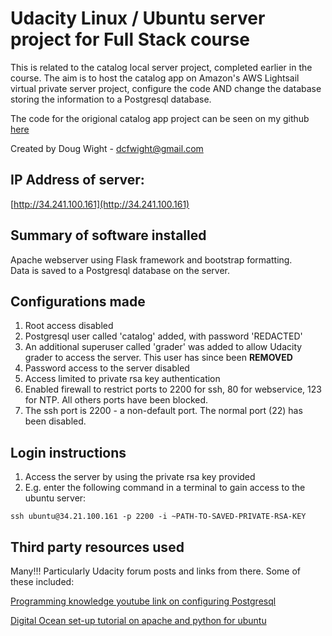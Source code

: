# Udacity Linux / Ubuntu server project for Full Stack course
This is related to the catalog local server project, completed earlier in the course.
The aim is to host the catalog app on Amazon's AWS Lightsail virtual private server project, configure the code AND change the database storing the information to a Postgresql database.

The code for the origional catalog app project can be seen on my github [here](https://github.com/dcfwight/catalog.git)

Created by Doug Wight - dcfwight@gmail.com

## IP Address of server:
[http://34.241.100.161](http://34.241.100.161)

## Summary of software installed
Apache webserver using Flask framework and bootstrap formatting.  
Data is saved to a Postgresql database on the server.

## Configurations made
1. Root access disabled
1. Postgresql user called 'catalog' added, with password 'REDACTED'
1. An additional superuser called 'grader' was added to allow Udacity grader to access the server. This user has since been **REMOVED**
1. Password access to the server disabled
1. Access limited to private rsa key authentication
1. Enabled firewall to restrict ports to 2200 for ssh, 80 for webservice, 123 for NTP. All others ports have been blocked.
1. The ssh port is 2200 - a non-default port. The normal port (22) has been disabled.

## Login instructions
1. Access the server by using the private rsa key provided
1. E.g. enter the following command in a terminal to gain access to the ubuntu server:


`ssh ubuntu@34.21.100.161 -p 2200 -i ~PATH-TO-SAVED-PRIVATE-RSA-KEY`


## Third party resources used
Many!!! Particularly Udacity forum posts and links from there.
Some of these included:

[Programming knowledge youtube link on configuring Postgresql](https://www.youtube.com/watch?v=-LwI4HMR_Eg)


[Digital Ocean set-up tutorial on apache and python for ubuntu](https://www.digitalocean.com/community/tutorials/how-to-set-up-an-apache-mysql-and-python-lamp-server-without-frameworks-on-ubuntu-14-04)
